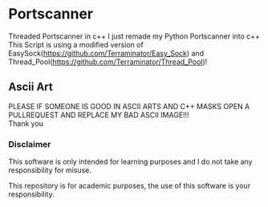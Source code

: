# Portscanner
Threaded Portscanner in c++
I just remade my Python Portscanner into c++
This Script is using a modified version of EasySock(https://github.com/Terraminator/Easy_Sock) and Thread_Pool(https://github.com/Terraminator/Thread_Pool)!

## Ascii Art  
PLEASE IF SOMEONE IS GOOD IN ASCII ARTS AND C++ MASKS OPEN A PULLREQUEST AND REPLACE MY BAD ASCII IMAGE!!!  
Thank you

### Disclaimer
This software is only intended for learning purposes and I do not take any responsibility for misuse. 

This repository is for academic purposes, the use of this software is your responsibility.

